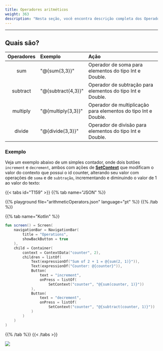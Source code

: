 ```yaml
---
title: Operadores aritméticos
weight: 363
description: "Nesta seção, você encontra descrição completa dos Operadores Numéricas."
---
```


---

## Quais são?

| Operadores | Exemplo              | Ação                                                           |
| :--------: | :------------------- | :------------------------------------------------------------- |
|    sum     | "@{sum\(3,3\)}"      | Operador de soma para elementos do tipo Int e Double.          |
|  subtract  | "@{subtract\(4,3\)}" | Operador de subtração para elementos do tipo Int e Double.     |
|  multiply  | "@{multiply\(3,3\)}" | Operador de multiplicação para elementos do tipo Int e Double. |
|   divide   | "@{divide\(3,3\)}"   | Operador de divisão para elementos do tipo Int e Double.       |

### Exemplo

Veja um exemplo abaixo de um simples contador, onde dois botões `increment` e `decrement`, ambos com ações de [**SetContext**](/pt/api/actions/setcontext) que modificam o valor do contexto que possui o id counter, alterando seu valor com operações de `soma` e de `subtração`, incrementando e diminuindo o valor de 1 ao valor do texto:

{{< tabs id="T159" >}}
{{% tab name="JSON" %}}

<!-- json-playground:arithmeticOperators.json
{
  "_beagleComponent_" : "beagle:screenComponent",
  "navigationBar" : {
    "title" : "Operations",
    "showBackButton" : true
  },
  "child" : {
    "_beagleComponent_" : "beagle:container",
    "children" : [ {
      "_beagleComponent_" : "beagle:text",
      "text" : "Sum of 2 + 1 = @{sum(2, 1)}"
    }, {
      "_beagleComponent_" : "beagle:text",
      "text" : "Counter: @{counter}"
    }, {
      "_beagleComponent_" : "beagle:button",
      "text" : "increment",
      "onPress" : [ {
        "_beagleAction_" : "beagle:setContext",
        "contextId" : "counter",
        "value" : "@{sum(counter, 1)}"
      } ]
    }, {
      "_beagleComponent_" : "beagle:button",
      "text" : "decrement",
      "onPress" : [ {
        "_beagleAction_" : "beagle:setContext",
        "contextId" : "counter",
        "value" : "@{subtract(counter, 1)}"
      } ]
    } ],
    "context" : {
      "id" : "counter",
      "value" : 2
    }
  }
}
-->

{{% playground file="arithmeticOperators.json" language="pt" %}}
{{% /tab %}}

{{% tab name="Kotlin" %}}

```kotlin
fun screen() = Screen(
    navigationBar = NavigationBar(
        title = "Operations",
        showBackButton = true
    ),
    child = Container(
        context = ContextData("counter", 2),
        children = listOf(
            Text(expressionOf("Sum of 2 + 1 = @{sum(2, 1)}")),
            Text(expressionOf("Counter: @{counter}")),
            Button(
                text = "increment",
                onPress = listOf(
                    SetContext("counter", "@{sum(counter, 1)}"))
            ),
            Button(
                text = "decrement",
                onPress = listOf(
                    SetContext("counter", "@{subtract(counter, 1)}"))
            )
        )
    )
)
```

{{% /tab %}}
{{< /tabs >}}

![](/operadoresaritmeticos%20%281%29.gif)
